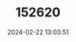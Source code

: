 ---
title: "152620"
category: "Echinocereus ferreirianus"
draft: false
date: 2024-02-22 13:03:51
languages:
  Spanish; Castilian: ["Casa de Rata"]
---